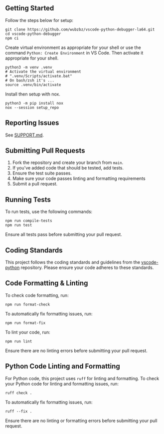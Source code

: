 ## Getting Started

Follow the steps below for setup:
```
git clone https://github.com/wubzbz/vscode-python-debugger-la64.git
cd vscode-python-debugger
npm ci
```

Create virtual environment as appropriate for your shell or use the command `Python: Create Environment` in VS Code. Then activate it appropriate for your shell.
```
python3 -m venv .venv
# Activate the virtual environment
# ".venv/Scripts/activate.bat"
# On bash/zsh it's ...
source .venv/bin/activate
```

Install then setup with nox.
```
python3 -m pip install nox
nox --session setup_repo
```

## Reporting Issues

See [SUPPORT.md](./SUPPORT.md).

## Submitting Pull Requests

1. Fork the repository and create your branch from `main`.
2. If you've added code that should be tested, add tests.
3. Ensure the test suite passes.
4. Make sure your code passes linting and formatting requirements
5. Submit a pull request.

## Running Tests

To run tests, use the following commands:

```
npm run compile-tests
npm run test
```

Ensure all tests pass before submitting your pull request.

## Coding Standards

This project follows the coding standards and guidelines from the [vscode-python](https://github.com/microsoft/vscode-python/wiki/Coding#guidelines) repository. Please ensure your code adheres to these standards.

## Code Formatting & Linting

To check code formatting, run:

```
npm run format-check
```

To automatically fix formatting issues, run:

```
npm run format-fix
```

To lint your code, run:

```
npm run lint
```

Ensure there are no linting errors before submitting your pull request.

## Python Code Linting and Formatting

For Python code, this project uses `ruff` for linting and formatting. To check your Python code for linting and formatting issues, run:

```
ruff check .
```

To automatically fix formatting issues, run:

```
ruff --fix .
```

Ensure there are no linting or formatting errors before submitting your pull request.

